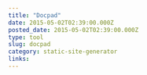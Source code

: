 ```yaml
---
title: "Docpad"
date: 2015-05-02T02:39:00.000Z
posted_date: 2015-05-02T02:39:00.000Z
type: tool
slug: docpad
category: static-site-generator
links:
---
```






